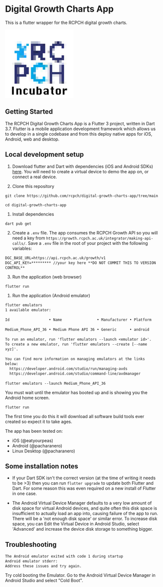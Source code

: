 # Digital Growth Charts App

This is a flutter wrapper for the RCPCH digital growth charts. 

![rcpch logo](./assets/images/pixelated_rcpch_incubator_alpha.png)

## Getting Started

The RCPCH Digital Growth Charts App is a Flutter 3 project, written in Dart 3.7. Flutter is a mobile application development framework which allows us to develop in a single codebase and from this deploy native apps for iOS, Android, web and desktop.

## Local development setup

1. Download flutter and Dart with dependencies (iOS and Android SDKs) [here](https://docs.flutter.dev/get-started/install). You will need to create a virtual device to demo the app on, or connect a real device.

1. Clone this repository

```shell
git clone https://github.com/rcpch/digital-growth-charts-app/tree/main
```

```shell
cd digital-growth-charts-app
```

1. Install dependencies

```shell
dart pub get
```

2. Create a `.env` file. The app consumes the RCPCH Growth API so you will need a key from `https://growth.rcpch.ac.uk/integrator/making-api-calls/`. Save a `.env` file in the root of your project with the following variables:

```shell
DGC_BASE_URL=https://api.rcpch.ac.uk/growth/v1
DGC_API_KEY=********* //your key here **DO NOT COMMIT THIS TO VERSION CONTROL**
```

3. Run the application (web browser)

```shell
flutter run
```

1. Run the application (Android emulator)

```shell
flutter emulators
1 available emulator:

Id                  • Name                • Manufacturer • Platform

Medium_Phone_API_36 • Medium Phone API 36 • Generic      • android

To run an emulator, run 'flutter emulators --launch <emulator id>'.
To create a new emulator, run 'flutter emulators --create [--name xyz]'.

You can find more information on managing emulators at the links below:
  https://developer.android.com/studio/run/managing-avds
  https://developer.android.com/studio/command-line/avdmanager

flutter emulators --launch Medium_Phone_API_36
```

You must wait until the emulator has booted up and is showing you the Android home screen.

```shell
flutter run
```

The first time you do this it will download all software build tools ever created so expect it to take ages.

The app has been tested on:

- iOS (@eatyourpeas)
- Android (@pacharanero)
- Linux Desktop (@pacharanero)


## Some installation notes

- If your Dart SDK isn't the correct version (at the time of writing it needs to be >3) then you can run `flutter upgrade` to update both Flutter and Dart. For some reason this was even required on a new install of Flutter in one case.

- The Android Virtual Device Manager defaults to a very low amount of disk space for virtual Android devices, and quite often this disk space is insufficient to actually load an app into, causing failure of the app to run. There will be a 'not enough disk space' or similar error. To increase disk space, you can Edit the Virtual Device in Android Studio, select 'Advanced' and increase the device disk storage to something bigger.


## Troubleshooting

```
The Android emulator exited with code 1 during startup
Android emulator stderr:
Address these issues and try again.
```

Try cold booting the Emulator. Go to the Android Virtual Device Manager in Android Studio and select "Cold Boot".